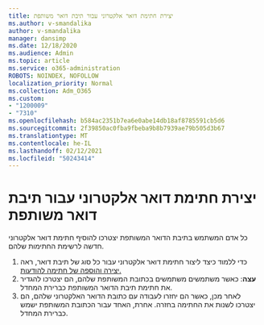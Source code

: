 ```yaml
---
title: יצירת חתימת דואר אלקטרוני עבור תיבת דואר משותפת
ms.author: v-smandalika
author: v-smandalika
manager: dansimp
ms.date: 12/18/2020
ms.audience: Admin
ms.topic: article
ms.service: o365-administration
ROBOTS: NOINDEX, NOFOLLOW
localization_priority: Normal
ms.collection: Adm_O365
ms.custom:
- "1200009"
- "7310"
ms.openlocfilehash: b584ac2351b7ea6e0abe14db18af8785591cb5d6
ms.sourcegitcommit: 2f39850ac0fba9fbeba9b8b7939ae79b505d3b67
ms.translationtype: MT
ms.contentlocale: he-IL
ms.lasthandoff: 02/12/2021
ms.locfileid: "50243414"
---
```

# <a name="create-an-email-signature-for-a-shared-mailbox"></a>יצירת חתימת דואר אלקטרוני עבור תיבת דואר משותפת

כל אדם המשתמש בתיבת הדואר המשותפת יצטרכו להוסיף חתימת דואר אלקטרוני חדשה לרשימת החתימות שלהם.

1. כדי ללמוד כיצד ליצור חתימת דואר אלקטרוני עבור כל סוג של תיבת דואר, ראה [יצירה והוספה של חתימה להודעות.](https://support.office.com/article/8ee5d4f4-68fd-464a-a1c1-0e1c80bb27f2)
2. **עצה**: כאשר משתמשים משתמשים בכתובת המשותפת שלהם, הם יצטרכו להגדיר את חתימת תיבת הדואר המשותפת כברירת המחדל.
3. לאחר מכן, כאשר הם יחזרו לעבודה עם כתובת הדואר האלקטרוני שלהם, הם יצטרכו לשנות את החתימה בחזרה. אחרת, האחד עבור הכתובת המשותפת ישמש כברירת המחדל.